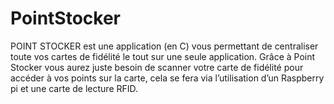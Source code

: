 # PointStocker
POINT STOCKER est une application (en C) vous permettant de centraliser toute vos cartes de fidélité le tout sur une seule application. 
Grâce à Point Stocker vous aurez juste besoin de scanner votre carte de fidélité pour accéder à vos points sur la carte, 
cela se fera via l’utilisation d’un Raspberry pi et une carte de lecture RFID.
